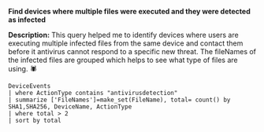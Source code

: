 **Find devices where multiple files were executed and they were detected as infected**

**Description:** This query helped me to identify devices where users are executing multiple infected files from the 
same device and contact them before it antivirus cannot respond to a specific new threat. The fileNames of the infected
files are grouped which helps to see what type of files are using. 🕷 

```
DeviceEvents
| where ActionType contains "antivirusdetection"
| summarize ['FileNames']=make_set(FileName), total= count() by SHA1,SHA256, DeviceName, ActionType
| where total > 2
| sort by total
```
